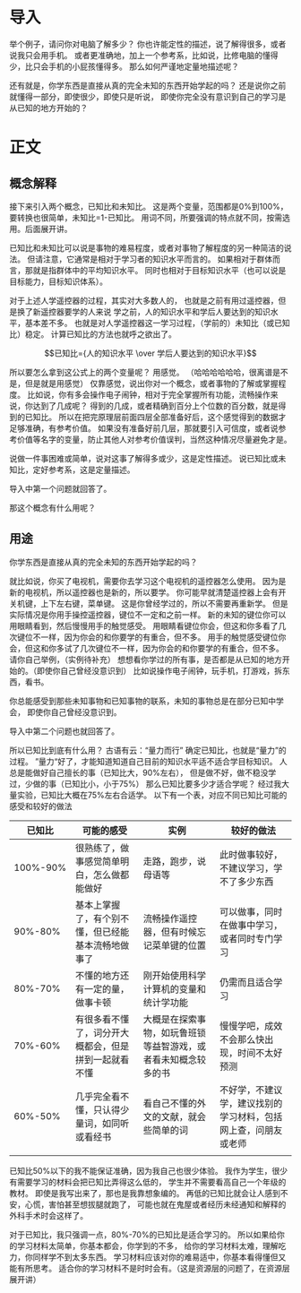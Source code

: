 # 导入
举个例子，请问你对电脑了解多少？
你也许能定性的描述，说了解得很多，或者说我只会用手机。
或者更准确地，加上一个参考系，比如说，比修电脑的懂得少，比只会手机的小屁孩懂得多。
那么如何严谨地定量地描述呢？

还有就是，你学东西是直接从真的完全未知的东西开始学起的吗？
还是说你之前就懂得一部分，即使很少，即使只是听说，
即使你完全没有意识到自己的学习是从已知的地方开始的？

# 正文
## 概念解释
接下来引入两个概念，已知比和未知比。
这是两个变量，范围都是0%到100%，要转换也很简单，未知比=1-已知比。
用词不同，所要强调的特点就不同，按需选用。后面展开讲。

已知比和未知比可以说是事物的难易程度，或者对事物了解程度的另一种简洁的说法。
但请注意，它通常是相对于学习者的知识水平而言的。
如果相对于群体而言，那就是指群体中的平均知识水平。
同时也相对于目标知识水平（也可以说是目标能力，目标知识体系）。

对于上述人学遥控器的过程，其实对大多数人的，
也就是之前有用过遥控器，但是换了新遥控器要学的人来说
学之前，人的知识水平和学后人要达到的知识水平，基本差不多。
也就是对人学遥控器这一学习过程，（学前的）未知比（或已知比）稳定。
计算已知比的方法也就呼之欲出了。

$$已知比={人的知识水平 \over 学后人要达到的知识水平}$$

所以要怎么拿到这公式上的两个变量呢？
用感觉。
（哈哈哈哈哈哈，很离谱是不是，但是就是用感觉）
仅靠感觉，说出你对一个概念，或者事物的了解或掌握程度。
比如说，你有多会操作电子闹钟，相对于完全掌握所有功能，流畅操作来说，你达到了几成呢？
得到的几成，或者精确到百分上个位数的百分数，就是得到的已知比。
所以在把完原理层前面四层全部准备好后，这个感觉得到的数据才足够准确，有参考价值。
如果没有准备好前几层，那就要引入可信度，或者说参考价值等名字的变量，防止其他人对参考价值误判，当然这种情况尽量避免才是。

说做一件事困难或简单，说对这事了解得多或少，这是定性描述。
说已知比或未知比，定好参考系，这是定量描述。

导入中第一个问题就回答了。

那这个概念有什么用呢？

## 用途
你学东西是直接从真的完全未知的东西开始学起的吗？

就比如说，你买了电视机，需要你去学习这个电视机的遥控器怎么使用。
因为是新的电视机，所以遥控器也是新的，所以要学。
你可能早就清楚遥控器上会有开关机键，上下左右键，菜单键。
这是你曾经学过的，所以不需要再重新学。
但是实际情况是你用手操控遥控器，键位不一定和之前一样。
新的未知的键位你可以用眼睛看到，然后慢慢用手的触觉感受。
用眼睛看键位你会，但这和你多看了几次键位不一样，因为你会的和你要学的有重合，但不多。
用手的触觉感受键位你会，但这和你多试了几次键位不一样，因为你会的和你要学的有重合，但不多。
请你自己举例，（实例待补充）
想想看你学过的所有事，是否都是从已知的地方开始的。（即使你自己曾经没意识到）
比如说操作电子闹钟，玩手机，打游戏，拆东西，看书。

你总能感受到那些未知事物和已知事物的联系，未知的事物总是在部分已知中学会，
即使你自己曾经没意识到。

导入中第二个问题也就回答了。

所以已知比到底有什么用？
古语有云：“量力而行”
确定已知比，也就是“量力”的过程。
”量力“好了，才能知道知道自己目前的知识水平适不适合学目标知识。
人总是能做好自己擅长的事（已知比大，90%左右），
但是做不好，做不稳没学过，少做的事（已知比小，小于75%）
那么已知比要多少才适合学呢？
经过我大量实验，已知比大概在75%左右合适学。
以下有一个表，对应不同已知比可能的感受和较好的做法

| 已知比      | 可能的感受                      | 实例                              | 较好的做法                           |
| -------- | -------------------------- | ------------------------------- | ------------------------------- |
| 100%-90% | 很熟练了，做事感觉简单明白，怎么做都能做好      | 走路，跑步，说母语等                      | 此时做事较好，不建议学习，学不了多少东西            |
| 90%-80%  | 基本上掌握了，有个别不懂，但已经能基本流畅地做事了  | 流畅操作遥控器，但有时候忘记菜单键的位置            | 可以做事，同时在做事中学习，或者同时专门学习          |
| 80%-70%  | 不懂的地方还有一定的量，做事卡顿           | 刚开始使用科学计算机的变量和统计学功能             | 仍需而且适合学习                        |
| 70%-60%  | 有很多看不懂了，词分开大概都会，但是拼到一起就看不懂 | 大概是在探索事物，如玩鲁班锁等益智游戏，或者看未知概念较多的书 | 慢慢学吧，成效不会那么快出现，时间不太好预测          |
| 60%-50%  | 几乎完全看不懂，只认得少量词，如同听或看经书     | 看自己不懂的外文的文献，就会些简单的词             | 不好学，不建议学，建议找别的学习材料，包括网上查，问朋友或老师 |
|          |                            |                                 |                                 |
已知比50%以下的我不能保证准确，因为我自己也很少体验。
我作为学生，很少有需要学习的材料会把已知比弄得这么低的，
学生并不需要看高自己一个年级的教材。
即使是我写出来了，那也是我靠想象编的。
再低的已知比就会让人感到不安，心慌，害怕甚至想拔腿就跑了，
可能也就在鬼屋或者经历未经通知和解释的外科手术时会这样了。

对于已知比，我只强调一点，80%-70%的已知比是适合学习的。
所以如果给你的学习材料太简单，你基本都会，你学到的不多，
给你的学习材料太难，理解吃力，你同样学不到太多东西。
学习材料应该对你的难易适中，你基本看得懂但又能有所思考。
适合你的学习材料不是时时会有。（这是资源层的问题了，在资源层展开讲）
